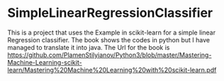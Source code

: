 # SimpleLinearRegressionClassifier
This is a project that uses the Example in scikit-learn for a simple linear Regression classifier.
The book shows the codes in python but I have managed to translate it into java.
The Url for the book is https://github.com/PlamenStilyianov/Python3/blob/master/Mastering-Machine-Learning-scikit-learn/Mastering%20Machine%20Learning%20with%20scikit-learn.pdf

